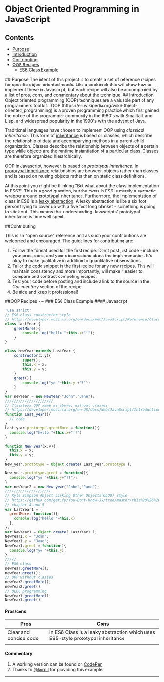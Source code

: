 # Object Oriented Programming in JavaScript

## Contents
- [Purpose](#purpose)
- [Introduction](#introduction)
- [Contributing](#contributing)
- [OOP Recipes](#ooprecipes)
  - [ES6 Class Example](#es6classexample)

<a name="purpose"/>
## Purpose
The intent of this project is to create a set of reference recipes for specific
object oriented needs. Like a cookbook this will show how to implement these in
Javascript, but each recipe will also be accompanied by a list of pros, cons,
and commentary about the technique.

<a name="introduction"/>
## Introduction
Object oriented programming (OOP) techniques are a valuable part of any
programmers tool kit. [OOP](https://en.wikipedia.org/wiki/Object-oriented_programming)
is a proven programming practice which first gained the notice of the
programmer community in the 1980's with Smalltalk and Lisp, and widespread
popularity in the 1990's with the advent of Java.

Traditional languages have chosen to implement OOP using *classical inheritance*.
This form of [inheritance](https://en.wikipedia.org/wiki/Inheritance_(object-oriented_programming))
is based on classes, which describe the relationship of data and accompanying
methods in a parent-child organization. Classes describe the relationship
between objects of a certain type while objects are the runtime instantiation of
a particular class. Classes are therefore organized hierarchically.

OOP in Javascript, however, is based on *prototypal inheritance*. In [prototypal inheritance](https://en.wikipedia.org/wiki/Prototype-based_programming)
relationships are between objects rather than classes and is based on reusing
objects rather than on static class definitions.

At this point you might be
thinking "But what about the class implementation in ES6?". This is a good
question, but the *class* in ES6 is merely a syntactic wrapper around prototypal
inheritance. Furthermore, the implementation of class in ES6 is a
[leaky abstraction](https://en.wikipedia.org/wiki/Leaky_abstraction). A leaky
abstraction is like a six foot person trying to cover up with a five foot long
blanket - something is going to stick out. This means that understanding
Javascripts' prototypal inheritance is time well spent.

<a name="contributing"/>
##Contributing

This is an "open source" reference and as such your contributions are welcomed
and encouraged. The guidelines for contributing are:

1. Follow the format used for the first recipe. Don't post just code - include
your pros, cons, and your observations about the implementation. It's okay to
make qualitative  in addition to quantitative observations.
2. Tailor the code snippet in the first recipe for any new recipes. This will
maintain consistency and more importantly, will make it easier to compare and
contrast competing recipes.
3. Test your code before posting and include a link to the source in the
*Commentary* section of the recipe.
4. Be nice and keep it professional!

<a name="ooprecipes"/>
##OOP Recipes
---
<a name="es6classexample"/>
### ES6 Class Example
#### Javascript

```js
'use strict'
// ES6 class constructor style
// https://developer.mozilla.org/en/docs/Web/JavaScript/Reference/Classes
class LastYear {
	greetMore(){
		console.log("hello "+this.x+"!");
	}
}

class NewYear extends LastYear {
	constructor(x,y){
		super();
		this.x = x;
		this.y = y;
	}
	greet(){
		console.log("yo "+this.y +"!");
	}
}
var newYear = new NewYear("John","Jane");
//////////////////////
// Classless OOP same as above, without classes
// https://developer.mozilla.org/en-US/docs/Web/JavaScript/Introduction_to_Object-Oriented_JavaScript
function Last_year(){
  // code
}
Last_year.prototype.greetMore = function(){
  console.log("hello "+this.x+"!!")
}

function New_year(x,y){
  this.x = x;
  this.y = y;
}
New_year.prototype = Object.create( Last_year.prototype );

New_year.prototype.greet = function(){
  console.log("yo "+this.y+"!!");
}
var newYear2 = new New_year("John","Jane");
/////////////////////
// Kyle Simpson Object Linking Other Objects(OLOO) style
// https://github.com/getify/You-Dont-Know-JS/tree/master/this%20%26%20object%20prototypes
// chapter 4 and 5
var LastYear1 = {
  greetMore: function(){
    console.log("hello "+this.x)
  },
};
var NewYear1 = Object.create( LastYear1 );
NewYear1.x = "John";
NewYear1.y = "Jane";
NewYear1.greet = function(){
  console.log("yo "+this.y);
}
/////
// ES6 class
newYear.greetMore();
newYear.greet();
// OOP without classes
newYear2.greetMore();
newYear2.greet();
// OLOO programming
NewYear1.greetMore();
NewYear1.greet();
```

#### Pros/cons
| Pros                             | Cons                                |
|----------------------------------|-------------------------------------|
| Clear and concise code           | In ES6 Class is a leaky abstraction which uses ES5-style prototypal inheritance  |
|                                  |                                     |


#### Commentary
1. A working version can be found on [CodePen](https://goo.gl/0BAeNr)
2. Thanks to <a href="https://github.com/Kornil">@kornil</a> for providing this example.

---
